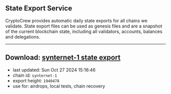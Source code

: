 ## State Export Service
CryptoCrew provides automatic daily state exports for all chains we validate. State export files can be used as genesis files and are a snapshot of the current blockchain state, including all validators, accounts, balances and delegations.

---
**Download: [synternet-1 state export](https://dl-eu2.ccvalidators.com/SERVICE/synternet/synternet-1_export_1940478.json)**
---

- last updated: Sun Oct 27 2024 15:16:46
- chain id: `synternet-1`
- export height: `1940478`
- use for: airdrops, local tests, chain recovery
